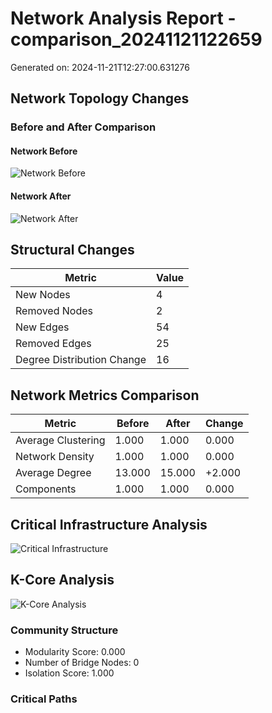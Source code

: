 # Network Analysis Report - comparison_20241121122659

Generated on: 2024-11-21T12:27:00.631276

## Network Topology Changes

### Before and After Comparison

#### Network Before

![Network Before](network_overview_before.png)

#### Network After

![Network After](network_overview_after.png)

## Structural Changes
| Metric | Value |
|--------|--------|
| New Nodes | 4 |
| Removed Nodes | 2 |
| New Edges | 54 |
| Removed Edges | 25 |
| Degree Distribution Change | 16 |

## Network Metrics Comparison
| Metric | Before | After | Change |
|--------|---------|--------|---------|
| Average Clustering | 1.000 | 1.000 | 0.000 |
| Network Density | 1.000 | 1.000 | 0.000 |
| Average Degree | 13.000 | 15.000 | +2.000 |
| Components | 1.000 | 1.000 | 0.000 |

## Critical Infrastructure Analysis

![Critical Infrastructure](critical_infrastructure.png)


## K-Core Analysis

![K-Core Analysis](kcore_analysis.png)


### Community Structure
- Modularity Score: 0.000
- Number of Bridge Nodes: 0
- Isolation Score: 1.000

### Critical Paths